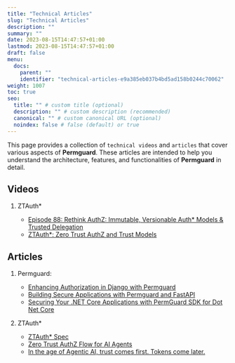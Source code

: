 ```yaml
---
title: "Technical Articles"
slug: "Technical Articles"
description: ""
summary: ""
date: 2023-08-15T14:47:57+01:00
lastmod: 2023-08-15T14:47:57+01:00
draft: false
menu:
  docs:
    parent: ""
    identifier: "technical-articles-e9a385eb037b4bd5ad158b0244c70062"
weight: 1007
toc: true
seo:
  title: "" # custom title (optional)
  description: "" # custom description (recommended)
  canonical: "" # custom canonical URL (optional)
  noindex: false # false (default) or true
---
```


This page provides a collection of `technical videos` and `articles` that cover various aspects of **Permguard**. These articles are intended to help you understand the architecture, features, and functionalities of **Permguard** in detail.

## Videos

1) ZTAuth*

   - [Episode 88: Rethink AuthZ: Immutable, Versionable Auth* Models & Trusted Delegation](https://www.youtube.com/watch?v=k6DZQ_GzWmg)
   - [ZTAuth*: Zero Trust AuthZ and Trust Models](https://www.youtube.com/watch?v=rRE-LBrk6Dw)

## Articles

1) Permguard:

   - [Enhancing Authorization in Django with Permguard](https://medium.com/@antonio.radesca/enhancing-authorization-in-django-with-permguard-a-zero-trust-approach-b85b813d252d)
   - [Building Secure Applications with Permguard and FastAPI](https://medium.com/@antonio.radesca/building-secure-applications-with-permguard-and-fastapi-a5837dcacbb2)
   - [Securing Your .NET Core Applications with PermGuard SDK for Dot Net Core](https://medium.com/@antonio.radesca/securing-your-net-core-applications-with-permguard-sdk-for-dot-net-core-6b7a74bd8df4)

2) ZTAuth*

   - [ZTAuth* Spec](https://spec.ztauthstar.com/)
   - [Zero Trust AuthZ Flow for AI Agents](https://medium.com/@nicola-gallo/zero-trust-authz-flow-for-agentic-ai-agents-d8ae35d2a517)
   - [In the age of Agentic AI, trust comes first. Tokens come later.](https://medium.com/@nicola-gallo/in-the-age-of-agentic-ai-trust-comes-first-tokens-come-later-fb4bbd41800e)
